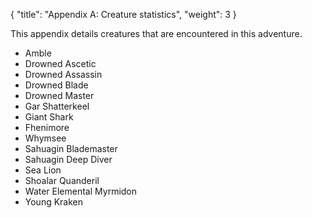 {
  "title": "Appendix A: Creature statistics",
  "weight": 3
}

This appendix details creatures that are encountered in this adventure.

- Amble
- Drowned Ascetic
- Drowned Assassin
- Drowned Blade
- Drowned Master
- Gar Shatterkeel
- Giant Shark
- Fhenimore
- Whymsee
- Sahuagin Blademaster
- Sahuagin Deep Diver
- Sea Lion
- Shoalar Quanderil
- Water Elemental Myrmidon
- Young Kraken
